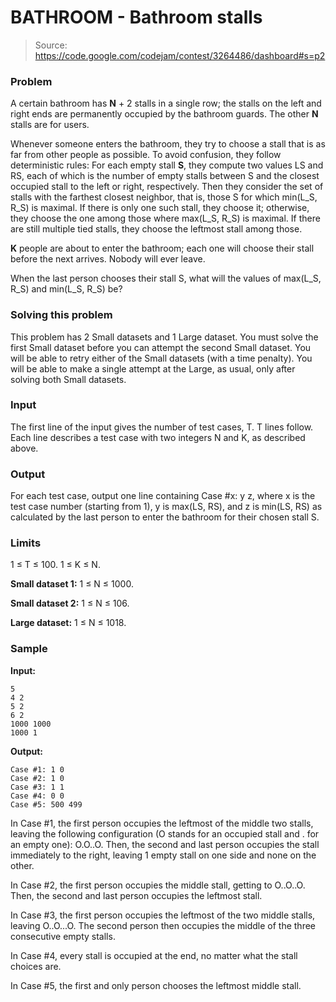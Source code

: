 # BATHROOM - Bathroom stalls

> Source: https://code.google.com/codejam/contest/3264486/dashboard#s=p2

### Problem
A certain bathroom has **N** + 2 stalls in a single row; the stalls on the left and right ends are permanently occupied by the bathroom guards. The other **N** stalls are for users.

Whenever someone enters the bathroom, they try to choose a stall that is as far from other people as possible. To avoid confusion, they follow deterministic rules: For each empty stall **S**, they compute two values LS and RS, each of which is the number of empty stalls between S and the closest occupied stall to the left or right, respectively. Then they consider the set of stalls with the farthest closest neighbor, that is, those S for which min(L_S, R_S) is maximal. If there is only one such stall, they choose it; otherwise, they choose the one among those where max(L_S, R_S) is maximal. If there are still multiple tied stalls, they choose the leftmost stall among those.

**K** people are about to enter the bathroom; each one will choose their stall before the next arrives. Nobody will ever leave.

When the last person chooses their stall S, what will the values of max(L_S, R_S) and min(L_S, R_S) be?

### Solving this problem

This problem has 2 Small datasets and 1 Large dataset. You must solve the first Small dataset before you can attempt the second Small dataset. You will be able to retry either of the Small datasets (with a time penalty). You will be able to make a single attempt at the Large, as usual, only after solving both Small datasets.

### Input
The first line of the input gives the number of test cases, T. T lines follow. Each line describes a test case with two integers N and K, as described above.

### Output
For each test case, output one line containing Case #x: y z, where x is the test case number (starting from 1), y is max(LS, RS), and z is min(LS, RS) as calculated by the last person to enter the bathroom for their chosen stall S.

### Limits
1 ≤ T ≤ 100.
1 ≤ K ≤ N.

**Small dataset 1:**
1 ≤ N ≤ 1000.

**Small dataset 2:**
1 ≤ N ≤ 106.

**Large dataset:**
1 ≤ N ≤ 1018.


### Sample

**Input:**

```text
5
4 2
5 2
6 2
1000 1000
1000 1
```

**Output:**

```text
Case #1: 1 0
Case #2: 1 0
Case #3: 1 1
Case #4: 0 0
Case #5: 500 499
```

In Case #1, the first person occupies the leftmost of the middle two stalls, leaving the following configuration (O stands for an occupied stall and . for an empty one): O.O..O. Then, the second and last person occupies the stall immediately to the right, leaving 1 empty stall on one side and none on the other.

In Case #2, the first person occupies the middle stall, getting to O..O..O. Then, the second and last person occupies the leftmost stall.

In Case #3, the first person occupies the leftmost of the two middle stalls, leaving O..O...O. The second person then occupies the middle of the three consecutive empty stalls.

In Case #4, every stall is occupied at the end, no matter what the stall choices are.

In Case #5, the first and only person chooses the leftmost middle stall.
